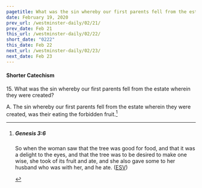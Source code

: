 ```yaml
---
pagetitle: What was the sin whereby our first parents fell from the estate wherein they were created?
date: February 19, 2020
prev_url: /westminster-daily/02/21/
prev_date: Feb 21
this_url: /westminster-daily/02/22/
short_date: "0222"
this_date: Feb 22
next_url: /westminster-daily/02/23/
next_date: Feb 23
---
```


#### Shorter Catechism

<span class="q">15.</span> What was the sin whereby our first parents fell from the estate wherein they were created?

<span class="q">A.</span> The sin whereby our first parents fell from the estate wherein they were created, was their eating the forbidden fruit.[^fnref:wsc1]


[^fnref:wsc1]: <div class="esv"><h5>Genesis 3:6</h5> <div class="esv-text"><p id="p01003006.01-1">So when the woman saw that the tree was good for food, and that it was a delight to the eyes, and that the tree was to be desired to make one wise, she took of its fruit and ate, and she also gave some to her husband who was with her, and he ate.  (<a href="http://www.esv.org" class="copyright">ESV</a>)</p> </div> </div>


